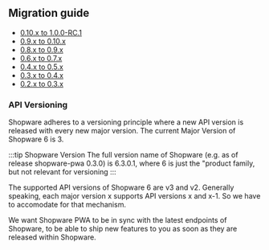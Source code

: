 ## Migration guide

- [0.10.x to 1.0.0-RC.1](./0.10.x_to_1.0.0-RC.1) <Badge text="new" type="info"/>
- [0.9.x to 0.10.x](./0.9.x_to_0.10.x)
- [0.8.x to 0.9.x](./0.8.x_to_0.9.x)
- [0.6.x to 0.7.x](./0.6.x_to_0.7.x)
- [0.4.x to 0.5.x](./0.4.x_to_0.5.x)
- [0.3.x to 0.4.x](./0.3.x_to_0.4.x)
- [0.2.x to 0.3.x](./0.2.x_to_0.3.x)

### API Versioning

Shopware adheres to a versioning principle where a new API version is released with every new major version. The current Major Version of Shopware 6 is 3.

:::tip Shopware Version
The full version name of Shopware (e.g. as of release shopware-pwa 0.3.0) is 6.3.0.1, where 6 is just the "product family, but not relevant for versioning
:::

The supported API versions of Shopware 6 are v3 and v2. Generally speaking, each major version x supports API versions x and x-1. So we have to accomodate for that mechanism.

We want Shopware PWA to be in sync with the latest endpoints of Shopware, to be able to ship new features to you as soon as they are released within Shopware.
